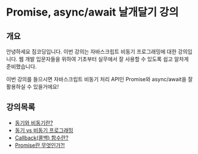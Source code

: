 # Promise, async/await 날개달기 강의

## 개요
안녕하세요 짐코딩입니다. 이번 강의는 자바스크립트 비동기 프로그래밍에 대한 강의입니다. 웹 개발 입문자들을 위하여 기초부터 실무에서 잘 사용할 수 있도록 쉽고 알차게 준비했습니다.

이번 강의를 들으시면 자바스크립트 비동기 처리 API인 Promise와 async/await을 잘 활용하실 수 있을거에요!

## 강의목록
- [동기와 비동기란?](https://youtu.be/sN4E9_u7xQk)
- [동기 vs 비동기 프로그래밍](https://youtu.be/mok-QB0Pl1g)
- [Callback(콜백) 함수란?](https://youtu.be/KcOOhv4xV_A)
- [Promise란 무엇인가?!](https://youtu.be/iUGLyhbwYkU)
